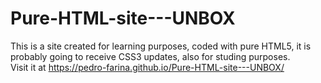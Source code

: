 # Pure-HTML-site---UNBOX
This is a site created for learning purposes, coded with pure HTML5, it is probably going to receive CSS3 updates, also for studing purposes.
<br>
Visit it at https://pedro-farina.github.io/Pure-HTML-site---UNBOX/
